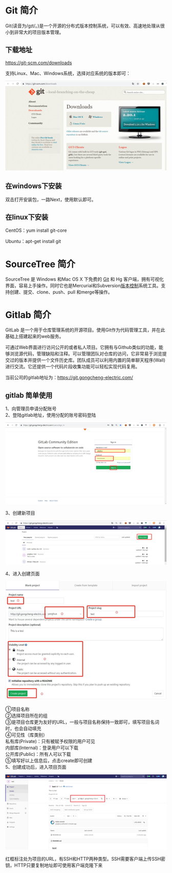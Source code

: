 # Git 简介
Git(读音为/gɪt/。)是一个开源的分布式版本控制系统，可以有效、高速地处理从很小到非常大的项目版本管理。

## 下载地址


https://git-scm.com/downloads  


支持Linux、Mac、Windows系统，选择对应系统的版本即可：  


![avator](./img/git-desc.jpg)  


## 在windows下安装


双击打开安装包，一路Next，使用默认即可。  


## 在linux下安装


CentOS：yum install git-core  


Ubuntu：apt-get install git  


# SourceTree 简介

SourceTree 是 Windows 和Mac OS X 下免费的 [Git](http://lib.csdn.net/base/git "Git知识库") 和 Hg 客户端，拥有可视化界面，容易上手操作。同时它也是Mercurial和Subversion[版本控制](http://lib.csdn.net/base/git "Git知识库")系统工具。支持创建、提交、clone、push、pull 和merge等操作。


# Gitlab 简介
  
GitLab 是一个用于仓库管理系统的开源项目。使用Git作为代码管理工具，并在此基础上搭建起来的web服务。  

可通过Web界面进行访问公开的或者私人项目。它拥有与Github类似的功能，能够浏览源代码，管理缺陷和注释。可以管理团队对仓库的访问，它非常易于浏览提交过的版本并提供一个文件历史库。团队成员可以利用内置的简单聊天程序(Wall)进行交流。它还提供一个代码片段收集功能可以轻松实现代码复用。   

当前公司的gitlab地址为：https://git.gongcheng-electric.com/

## gitlab 简单使用
1、向管理员申请分配账号  
2、登陆gitlab地址，使用分配的账号密码登陆  

![avator](./img/gitlab-sign-in.jpg)  

3、创建新项目  

![avator](./img/gitlab-new-project.jpg)  

4、进入创建页面  

![avator](./img/gitlab-create.jpg)  

➀项目名称  
➁选择项目所在的组  
➂是项目仓库更为友好的URL，一般与项目名称保持一致即可，填写项目名词时，也会自动填充  
➃可见性（库类别）  
私有库(Private)：只有被赋予权限的用户可见  
内部库(Internal)：登录用户可以下载  
公开库(Public)：所有人可以下载  
➄填写好以上信息后，点击create即可创建  
5、创建成功后，进入项目页面  

![avator](./img/gitlab-homepage.jpg)  

红框标注处为项目的URL，有SSH和HTTP两种类型。SSH需要客户端上传SSH密钥，HTTP只要复制地址即可使用客户端克隆下来   




  
